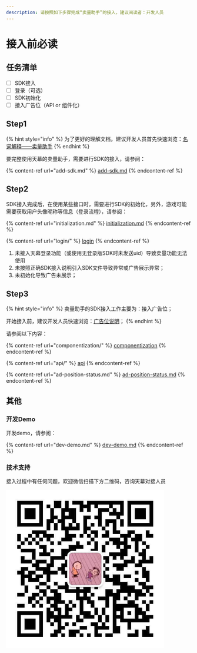 ```yaml
---
description: 请按照如下步骤完成“卖量助手”的接入，建议阅读者：开发人员
---
```


# 接入前必读

## 任务清单

* [ ] SDK接入
* [ ] 登录（可选）
* [ ] SDK初始化
* [ ] 接入广告位（API or 组件化）

## Step1

{% hint style="info" %}
为了更好的理解文档，建议开发人员首先快速浏览：[名词解释——卖量助手](../../glossary.md#2-mai-liang-zhu-shou)
{% endhint %}

要完整使用天幕的卖量助手，需要进行SDK的接入，请参阅：

{% content-ref url="add-sdk.md" %}
[add-sdk.md](add-sdk.md)
{% endcontent-ref %}

## Step2

SDK接入完成后，在使用某些接口时，需要进行SDK的初始化，另外，游戏可能需要获取用户头像昵称等信息（登录流程），请参阅：

{% content-ref url="initialization.md" %}
[initialization.md](initialization.md)
{% endcontent-ref %}

{% content-ref url="login/" %}
[login](login/)
{% endcontent-ref %}

1. 未接入天幕登录功能（或使用无登录版SDK时未发送uid）导致卖量功能无法使用
2. 未按照正确SDK接入说明引入SDK文件导致异常或广告展示异常；
3. 未初始化导致广告未展示；

## Step3

{% hint style="info" %}
卖量助手的SDK接入工作主要为：接入广告位；

开始接入前，建议开发人员快速浏览：[广告位说明](../ad-types/)；
{% endhint %}

请参阅以下内容：

{% content-ref url="componentization/" %}
[componentization](componentization/)
{% endcontent-ref %}

{% content-ref url="api/" %}
[api](api/)
{% endcontent-ref %}

{% content-ref url="ad-position-status.md" %}
[ad-position-status.md](ad-position-status.md)
{% endcontent-ref %}

## 其他

### 开发Demo

开发demo，请参阅：

{% content-ref url="dev-demo.md" %}
[dev-demo.md](dev-demo.md)
{% endcontent-ref %}

### 技术支持

接入过程中有任何问题，欢迎微信扫描下方二维码，咨询天幕对接人员

![](../../.gitbook/assets/README-3.jpg)
